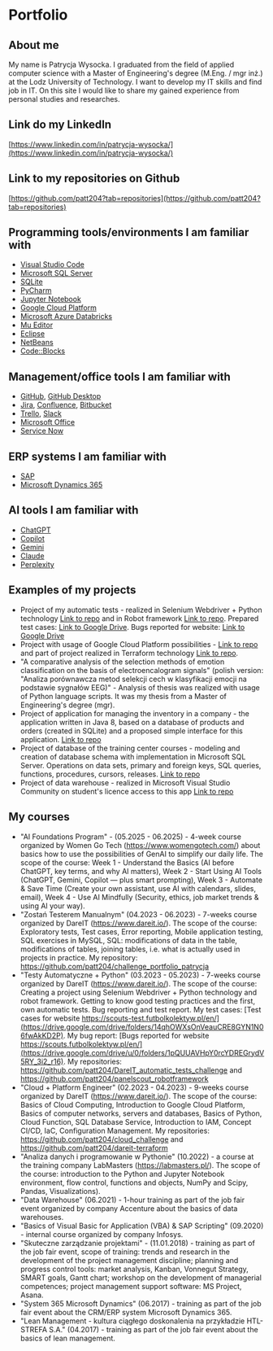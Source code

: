 # Portfolio
## About me
My name is Patrycja Wysocka. I graduated from the field of applied computer science with a Master of Engineering's degree (M.Eng. / mgr inż.) at the Lodz University of Technology. I want to develop my IT skills and find job in IT. On this site I would like to share my gained experience from personal studies and researches.
## Link do my LinkedIn
[https://www.linkedin.com/in/patrycja-wysocka/](https://www.linkedin.com/in/patrycja-wysocka/)
## Link to my repositories on Github
[https://github.com/patt204?tab=repositories](https://github.com/patt204?tab=repositories)
## Programming tools/environments I am familiar with
  - [Visual Studio Code](https://code.visualstudio.com/)
  - [Microsoft SQL Server](https://www.microsoft.com/pl-pl/sql-server/sql-server-downloads)
  - [SQLite](https://sqlite.org)
  - [PyCharm](https://www.jetbrains.com/pycharm/)
  - [Jupyter Notebook](https://jupyter.org/)
  - [Google Cloud Platform](https://cloud.google.com/)
  - [Microsoft Azure Databricks](https://azure.microsoft.com/pl-pl/products/databricks)
  - [Mu Editor](https://codewith.mu/)
  - [Eclipse](https://www.eclipse.org/ide/)
  - [NetBeans](https://netbeans.apache.org//)
  - [Code::Blocks](https://www.codeblocks.org/downloads/)
## Management/office tools I am familiar with
  - [GitHub](https://github.com/), [GitHub Desktop](https://desktop.github.com/)
  - [Jira](https://www.atlassian.com/software/jira0), [Confluence](https://www.atlassian.com/software/confluence), [Bitbucket](https://bitbucket.org/)
  - [Trello](https://trello.com/), [Slack](https://slack.com/)
  - [Microsoft Office](https://www.microsoft.com/pl-pl/microsoft-365)
  - [Service Now](https://www.servicenow.com/)
## ERP systems I am familiar with
  - [SAP](https://www.sap.com/poland/index.html)
  - [Microsoft Dynamics 365](https://www.microsoft.com/pl-pl/dynamics-365)
## AI tools I am familiar with
  - [ChatGPT](https://sqlite.org)
  - [Copilot](https://copilot.microsoft.com/chats/qxvjkcuNyCU22kSMfpyt7)
  - [Gemini](https://gemini.google.com/?hl=pl)
  - [Claude](https://claude.ai/)
  - [Perplexity](https://www.perplexity.ai/)
## Examples of my projects
* Project of my automatic tests - realized in Selenium Webdriver + Python technology [Link to repo](https://github.com/patt204/DareIT_automatic_tests_challenge) and in Robot framework [Link to repo](https://github.com/patt204/panelscout_robotframework). Prepared test cases: [Link to Google Drive](https://drive.google.com/drive/folders/14qhOWXsOnVeauCRE8GYN1N06fwAkKD2P). Bugs reported for website: [Link to Google Drive](https://drive.google.com/drive/u/0/folders/1pQUUAVHpY0rcYDREGrydV5RY_3i2_r16)
* Project with usage of Google Cloud Platform possibilities - [Link to repo](https://github.com/patt204/cloud_challenge) and part of project realized in Terraform technology [Link to repo](https://github.com/patt204/dareit-terraform).
* "A comparative analysis of the selection methods of emotion classification on the basis of electroencalogram signals" (polish version: "Analiza porównawcza metod selekcji cech w klasyfikacji emocji na podstawie sygnałów EEG)" - Analysis of thesis was realized with usage of Python language scripts.  It was my thesis from a Master of Engineering's degree (mgr). 
* Project of application for managing the inventory in a company - the application written in Java 8, based on a database of products and orders (created in SQLite) and a proposed simple interface for this application. [Link to repo](https://github.com/patt204/MyCompany)
* Project of database of the training center courses - modeling and creation of database schema with implementation in Microsoft SQL Server. Operations on data sets, primary and foreign keys, SQL queries, functions, procedures, cursors, releases. [Link to repo](https://github.com/patt204/training_center_database)
* Project of data warehouse - realized in Microsoft Visual Studio Community on student's licence access to this app [Link to repo](https://github.com/patt204/data_warehouse_project)
## My courses
* "AI Foundations Program" - (05.2025 - 06.2025) - 4-week course organized by Women Go Tech (https://www.womengotech.com/) about basics how to use the possibilities of GenAI to simplify our daily life. The scope of the course: Week 1 - Understand the Basics (AI before ChatGPT, key terms, and why AI matters), Week 2 - Start Using AI Tools (ChatGPT, Gemini, Copilot — plus smart prompting), 
Week 3 - Automate & Save Time (Create your own assistant, use AI with calendars, slides, email), Week 4 - Use AI Mindfully (Security, ethics, job market trends & using AI your way).
* "Zostań Testerem Manualnym" (04.2023 - 06.2023) - 7-weeks course organized by DareIT (https://www.dareit.io/). The scope of the course: Exploratory tests, Test cases, Error reporting, Mobile application testing, SQL exercises in MySQL, SQL: modifications of data in the table, modifications of tables, joining tables, i.e. what is actually used in projects in practice. 
My repository: https://github.com/patt204/challenge_portfolio_patrycja
* "Testy Automatyczne + Python" (03.2023 - 05.2023) - 7-weeks course organized by DareIT (https://www.dareit.io/). The scope of the course: Creating a project using Selenium Webdriver + Python technology and robot framework. Getting to know good testing practices and the first, own automatic tests. Bug reporting and test report.
My test cases: [Test cases for website https://scouts-test.futbolkolektyw.pl/en/](https://drive.google.com/drive/folders/14qhOWXsOnVeauCRE8GYN1N06fwAkKD2P).
My bug report: [Bugs reported for website https://scouts.futbolkolektyw.pl/en/](https://drive.google.com/drive/u/0/folders/1pQUUAVHpY0rcYDREGrydV5RY_3i2_r16).
My repositories: https://github.com/patt204/DareIT_automatic_tests_challenge and https://github.com/patt204/panelscout_robotframework
* "Cloud + Platform Engineer" (02.2023 - 04.2023) - 9-weeks course organized by DareIT (https://www.dareit.io/). The scope of the course: Basics of Cloud Computing, Introduction to Google Cloud Platform, Basics of computer networks, servers and databases, Basics of Python, Cloud Function, SQL Database Service, Introduction to IAM, Concept CI/CD, IaC, Configuration Management.
My repositories: https://github.com/patt204/cloud_challenge and https://github.com/patt204/dareit-terraform
* "Analiza danych i programowanie w Pythonie" (10.2022)  - a course at the training company LabMasters (https://labmasters.pl/). The scope of the course: introduction to the Python and Jupyter Notebook environment, flow control, functions and objects, NumPy and Scipy, Pandas, Visualizations).
* "Data Warehouse" (06.2021) - 1-hour training as part of the job fair event organized by company Accenture about the basics of data warehouses.
* "Basics of Visual Basic for Application (VBA) & SAP Scripting" (09.2020) - internal course organized by company Infosys.
* "Skuteczne zarządzanie projektami" - (11.01.2018) - training as part of the job fair event, scope of training: trends and research in the development of the project management discipline; planning and progress control tools: market analysis, Kanban, Vonnegut Strategy, SMART goals, Gantt chart; workshop on the development of managerial competences; project management support software: MS Project, Asana.
* "System 365 Microsoft Dynamics" (06.2017) - training as part of the job fair event about the CRM/ERP system Microsoft Dynamics 365.
* "Lean Management - kultura ciągłego doskonalenia na przykładzie HTL-STREFA S.A." (04.2017) - training as part of the job fair event about the basics of lean management.
